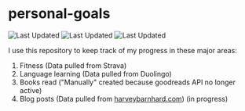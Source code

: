 # personal-goals
![Last Updated](https://img.shields.io/date/1612445659?color=FC4C02&label=Fitness%20Updated&logo=strava)
![Last Updated](https://img.shields.io/date/1612445659?color=7ac70c&label=Language%20Updated&logo=duolingo)
![Last Updated](https://img.shields.io/date/1612445659?color=e9e5cd&label=Books%20Updated&logo=goodreads)

I use this repository to keep track of my progress in these major areas:

1. Fitness (Data pulled from Strava)
2. Language learning (Data pulled from Duolingo)
3. Books read ("Manually" created because goodreads API no longer active)
4. Blog posts (Data pulled from [harveybarnhard.com](https://harveybarnhard.com)) (in progress)
